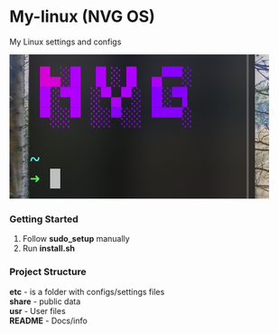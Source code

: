 # My-linux (NVG OS)
My Linux settings and configs  

![logoNVGOS](share/logo.png)

### Getting Started

1. Follow **sudo_setup** manually  
2. Run **install.sh**

### Project Structure

**etc** - is a folder with configs/settings files  
**share** - public data  
**usr** - User files  
**README** - Docs/info